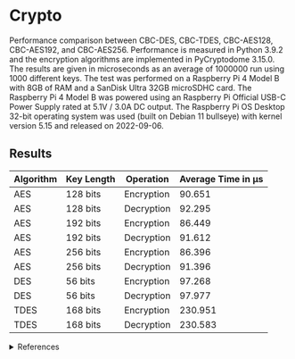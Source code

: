 # Crypto
Performance comparison between CBC-DES, CBC-TDES, CBC-AES128, CBC-AES192, and CBC-AES256.
Performance is measured in Python 3.9.2 and the encryption algorithms are implemented in PyCryptodome 3.15.0.
The results are given in microseconds as an average of 1000000 run using 1000 different keys.
The test was performed on a Raspberry Pi 4 Model B with 8GB of RAM and a SanDisk Ultra 32GB microSDHC card.
The Raspberry Pi 4 Model B was powered using an Raspberry Pi Official USB-C Power Supply rated at 5.1V / 3.0A DC output.
The Raspberry Pi OS Desktop 32-bit operating system was used (built on Debian 11 bullseye) with kernel version 5.15 and released on 2022-09-06.

## Results
Algorithm | Key Length | Operation | Average Time in μs
--- | --- | --- | ---
AES | 128 bits | Encryption | 90.651
AES | 128 bits | Decryption | 92.295
AES | 192 bits | Encryption | 86.449
AES | 192 bits | Decryption | 91.612
AES | 256 bits | Encryption | 86.396
AES | 256 bits | Decryption | 91.396
DES | 56 bits | Encryption | 97.268
DES | 56 bits | Decryption | 97.977
TDES | 168 bits | Encryption | 230.951
TDES | 168 bits | Decryption | 230.583

<details><summary>References</summary>

- Python 3.9.2: https://www.python.org/downloads/release/python-392
- PyCryptodome: https://pycryptodome.readthedocs.io/en/latest
- AES: https://www.nist.gov/publications/advanced-encryption-standard-aes
- DES: https://csrc.nist.gov/publications/detail/fips/46/3/archive/1999-10-25
- TDES: https://csrc.nist.gov/publications/detail/sp/800-67/rev-1/archive/2012-01-23
- CVE-2016-2183: https://nvd.nist.gov/vuln/detail/CVE-2016-2183
- Block Cipher Modes of Operation: https://csrc.nist.gov/publications/detail/sp/800-38a/final
- Raspberry Pi 4: https://www.raspberrypi.com/products/raspberry-pi-4-model-b/specifications
- Raspberry Pi PSU: https://www.raspberrypi.com/products/type-c-power-supply
- SanDisk microSD: https://www.westerndigital.com/en-se/products/memory-cards/sandisk-ultra-uhs-i-microsd
- Raspberry Pi OS: https://www.raspberrypi.com/software/operating-systems/#raspberry-pi-os-32-bit
</details>

